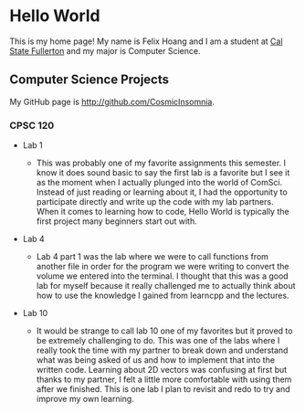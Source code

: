 # Hello World

This is my home page! My name is Felix Hoang and I am a student at [Cal State Fullerton](http://www.fullerton.edu/) and my major is Computer Science.

## Computer Science Projects

My GitHub page is http://github.com/CosmicInsomnia.

### CPSC 120

* Lab 1
    - This was probably one of my favorite assignments this semester. I know it does sound basic to say the first lab is a favorite but I see it as the moment when I actually plunged into the world of ComSci. Instead of just reading or learning about it, I had the opportunity to participate directly and write up the code with my lab partners. When it comes to learning how to code, Hello World is typically the first project many beginners start out with.


* Lab 4
    - Lab 4 part 1 was the lab where we were to call functions from another file in order for the program we were writing to convert the volume we entered into the terminal. I thought that this was a good lab for myself because it really challenged me to actually think about how to use the knowledge I gained from learncpp and the lectures.


* Lab 10
    - It would be strange to call lab 10 one of my favorites but it proved to be extremely challenging to do. This was one of the labs where I really took the time with my partner to break down and understand what was being asked of us and how to implement that into the written code. Learning about 2D vectors was confusing at first but thanks to my partner, I felt a little more comfortable with using them after we finished. This is one lab I plan to revisit and redo to try and improve my own learning.